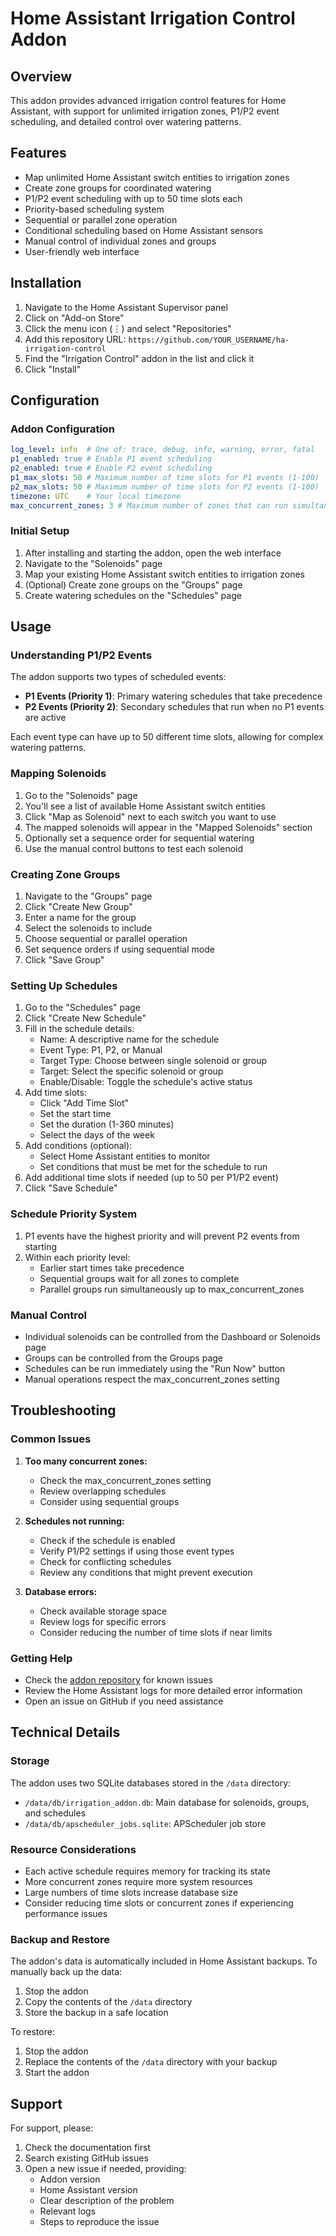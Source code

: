 # Home Assistant Irrigation Control Addon

## Overview

This addon provides advanced irrigation control features for Home Assistant, with support for unlimited irrigation zones, P1/P2 event scheduling, and detailed control over watering patterns.

## Features

- Map unlimited Home Assistant switch entities to irrigation zones
- Create zone groups for coordinated watering
- P1/P2 event scheduling with up to 50 time slots each
- Priority-based scheduling system
- Sequential or parallel zone operation
- Conditional scheduling based on Home Assistant sensors
- Manual control of individual zones and groups
- User-friendly web interface

## Installation

1. Navigate to the Home Assistant Supervisor panel
2. Click on "Add-on Store"
3. Click the menu icon (⋮) and select "Repositories"
4. Add this repository URL: `https://github.com/YOUR_USERNAME/ha-irrigation-control`
5. Find the "Irrigation Control" addon in the list and click it
6. Click "Install"

## Configuration

### Addon Configuration

```yaml
log_level: info  # One of: trace, debug, info, warning, error, fatal
p1_enabled: true # Enable P1 event scheduling
p2_enabled: true # Enable P2 event scheduling
p1_max_slots: 50 # Maximum number of time slots for P1 events (1-100)
p2_max_slots: 50 # Maximum number of time slots for P2 events (1-100)
timezone: UTC    # Your local timezone
max_concurrent_zones: 3 # Maximum number of zones that can run simultaneously
```

### Initial Setup

1. After installing and starting the addon, open the web interface
2. Navigate to the "Solenoids" page
3. Map your existing Home Assistant switch entities to irrigation zones
4. (Optional) Create zone groups on the "Groups" page
5. Create watering schedules on the "Schedules" page

## Usage

### Understanding P1/P2 Events

The addon supports two types of scheduled events:

- **P1 Events (Priority 1)**: Primary watering schedules that take precedence
- **P2 Events (Priority 2)**: Secondary schedules that run when no P1 events are active

Each event type can have up to 50 different time slots, allowing for complex watering patterns.

### Mapping Solenoids

1. Go to the "Solenoids" page
2. You'll see a list of available Home Assistant switch entities
3. Click "Map as Solenoid" next to each switch you want to use
4. The mapped solenoids will appear in the "Mapped Solenoids" section
5. Optionally set a sequence order for sequential watering
6. Use the manual control buttons to test each solenoid

### Creating Zone Groups

1. Navigate to the "Groups" page
2. Click "Create New Group"
3. Enter a name for the group
4. Select the solenoids to include
5. Choose sequential or parallel operation
6. Set sequence orders if using sequential mode
7. Click "Save Group"

### Setting Up Schedules

1. Go to the "Schedules" page
2. Click "Create New Schedule"
3. Fill in the schedule details:
   - Name: A descriptive name for the schedule
   - Event Type: P1, P2, or Manual
   - Target Type: Choose between single solenoid or group
   - Target: Select the specific solenoid or group
   - Enable/Disable: Toggle the schedule's active status
4. Add time slots:
   - Click "Add Time Slot"
   - Set the start time
   - Set the duration (1-360 minutes)
   - Select the days of the week
5. Add conditions (optional):
   - Select Home Assistant entities to monitor
   - Set conditions that must be met for the schedule to run
6. Add additional time slots if needed (up to 50 per P1/P2 event)
7. Click "Save Schedule"

### Schedule Priority System

1. P1 events have the highest priority and will prevent P2 events from starting
2. Within each priority level:
   - Earlier start times take precedence
   - Sequential groups wait for all zones to complete
   - Parallel groups run simultaneously up to max_concurrent_zones

### Manual Control

- Individual solenoids can be controlled from the Dashboard or Solenoids page
- Groups can be controlled from the Groups page
- Schedules can be run immediately using the "Run Now" button
- Manual operations respect the max_concurrent_zones setting

## Troubleshooting

### Common Issues

1. **Too many concurrent zones:**
   - Check the max_concurrent_zones setting
   - Review overlapping schedules
   - Consider using sequential groups

2. **Schedules not running:**
   - Check if the schedule is enabled
   - Verify P1/P2 settings if using those event types
   - Check for conflicting schedules
   - Review any conditions that might prevent execution

3. **Database errors:**
   - Check available storage space
   - Review logs for specific errors
   - Consider reducing the number of time slots if near limits

### Getting Help

- Check the [addon repository](https://github.com/YOUR_USERNAME/ha-irrigation-control) for known issues
- Review the Home Assistant logs for more detailed error information
- Open an issue on GitHub if you need assistance

## Technical Details

### Storage

The addon uses two SQLite databases stored in the `/data` directory:

- `/data/db/irrigation_addon.db`: Main database for solenoids, groups, and schedules
- `/data/db/apscheduler_jobs.sqlite`: APScheduler job store

### Resource Considerations

- Each active schedule requires memory for tracking its state
- More concurrent zones require more system resources
- Large numbers of time slots increase database size
- Consider reducing time slots or concurrent zones if experiencing performance issues

### Backup and Restore

The addon's data is automatically included in Home Assistant backups. To manually back up the data:

1. Stop the addon
2. Copy the contents of the `/data` directory
3. Store the backup in a safe location

To restore:

1. Stop the addon
2. Replace the contents of the `/data` directory with your backup
3. Start the addon

## Support

For support, please:

1. Check the documentation first
2. Search existing GitHub issues
3. Open a new issue if needed, providing:
   - Addon version
   - Home Assistant version
   - Clear description of the problem
   - Relevant logs
   - Steps to reproduce the issue
